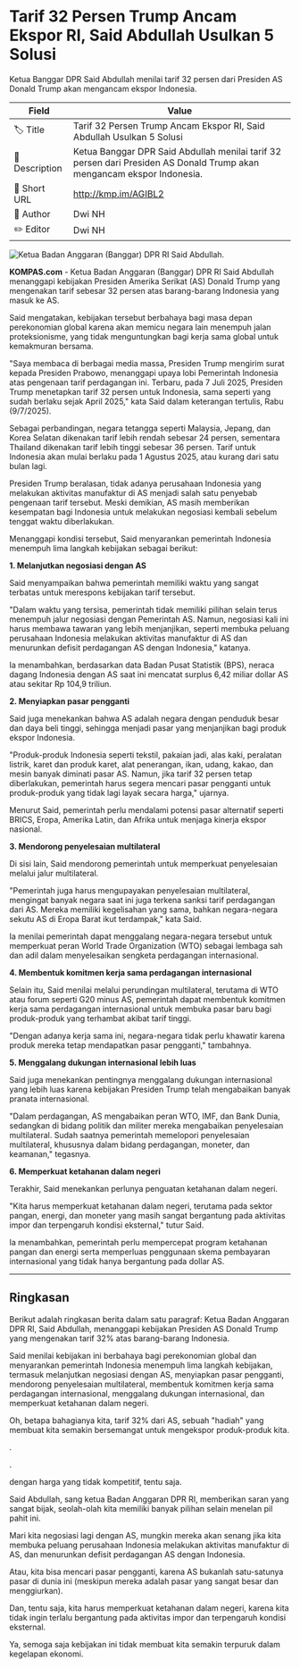 # Tarif 32 Persen Trump Ancam Ekspor RI, Said Abdullah Usulkan 5 Solusi

Ketua Banggar DPR Said Abdullah menilai tarif 32 persen dari Presiden AS Donald Trump akan mengancam ekspor Indonesia. 

| Field         | Value                                                       |
|---------------|-------------------------------------------------------------|
| 🏷️ Title       | Tarif 32 Persen Trump Ancam Ekspor RI, Said Abdullah Usulkan 5 Solusi |
| 📝 Description | Ketua Banggar DPR Said Abdullah menilai tarif 32 persen dari Presiden AS Donald Trump akan mengancam ekspor Indonesia.  |
| 🔗 Short URL   | http://kmp.im/AGIBL2 |
| 👤 Author      | Dwi NH |
| ✏️ Editor      | Dwi NH |

![Ketua Badan Anggaran (Banggar) DPR RI Said Abdullah.](https://asset.kompas.com/crops/P_gmdXEmTCvmD2FIdf2Z6NhGAoM=/218x0:2390x1448/750x500/data/photo/2025/07/09/686e768fb5424.jpeg)

**KOMPAS.com** - Ketua Badan Anggaran (Banggar) DPR RI Said Abdullah menanggapi kebijakan Presiden Amerika Serikat (AS) Donald Trump yang mengenakan tarif sebesar 32 persen atas barang-barang Indonesia yang masuk ke AS.

Said mengatakan, kebijakan tersebut berbahaya bagi masa depan perekonomian global karena akan memicu negara lain menempuh jalan proteksionisme, yang tidak menguntungkan bagi kerja sama global untuk kemakmuran bersama.

"Saya membaca di berbagai media massa, Presiden Trump mengirim surat kepada Presiden Prabowo, menanggapi upaya lobi Pemerintah Indonesia atas pengenaan tarif perdagangan ini. Terbaru, pada 7 Juli 2025, Presiden Trump menetapkan tarif 32 persen untuk Indonesia, sama seperti yang sudah berlaku sejak April 2025," kata Said dalam keterangan tertulis, Rabu (9/7/2025).

Sebagai perbandingan, negara tetangga seperti Malaysia, Jepang, dan Korea Selatan dikenakan tarif lebih rendah sebesar 24 persen, sementara Thailand dikenakan tarif lebih tinggi sebesar 36 persen. Tarif untuk Indonesia akan mulai berlaku pada 1 Agustus 2025, atau kurang dari satu bulan lagi.

Presiden Trump beralasan, tidak adanya perusahaan Indonesia yang melakukan aktivitas manufaktur di AS menjadi salah satu penyebab pengenaan tarif tersebut. Meski demikian, AS masih memberikan kesempatan bagi Indonesia untuk melakukan negosiasi kembali sebelum tenggat waktu diberlakukan.

Menanggapi kondisi tersebut, Said menyarankan pemerintah Indonesia menempuh lima langkah kebijakan sebagai berikut:

**1. Melanjutkan negosiasi dengan AS**

Said menyampaikan bahwa pemerintah memiliki waktu yang sangat terbatas untuk merespons kebijakan tarif tersebut.

\"Dalam waktu yang tersisa, pemerintah tidak memiliki pilihan selain terus menempuh jalur negosiasi dengan Pemerintah AS. Namun, negosiasi kali ini harus membawa tawaran yang lebih menjanjikan, seperti membuka peluang perusahaan Indonesia melakukan aktivitas manufaktur di AS dan menurunkan defisit perdagangan AS dengan Indonesia,\" katanya.

Ia menambahkan, berdasarkan data Badan Pusat Statistik (BPS), neraca dagang Indonesia dengan AS saat ini mencatat surplus 6,42 miliar dollar AS atau sekitar Rp 104,9 triliun.

**2. Menyiapkan pasar pengganti**

Said juga menekankan bahwa AS adalah negara dengan penduduk besar dan daya beli tinggi, sehingga menjadi pasar yang menjanjikan bagi produk ekspor Indonesia.

\"Produk-produk Indonesia seperti tekstil, pakaian jadi, alas kaki, peralatan listrik, karet dan produk karet, alat penerangan, ikan, udang, kakao, dan mesin banyak diminati pasar AS. Namun, jika tarif 32 persen tetap diberlakukan, pemerintah harus segera mencari pasar pengganti untuk produk-produk yang tidak lagi layak secara harga,\" ujarnya.

Menurut Said, pemerintah perlu mendalami potensi pasar alternatif seperti BRICS, Eropa, Amerika Latin, dan Afrika untuk menjaga kinerja ekspor nasional.

**3. Mendorong penyelesaian multilateral**

Di sisi lain, Said mendorong pemerintah untuk memperkuat penyelesaian melalui jalur multilateral.

\"Pemerintah juga harus mengupayakan penyelesaian multilateral, mengingat banyak negara saat ini juga terkena sanksi tarif perdagangan dari AS. Mereka memiliki kegelisahan yang sama, bahkan negara-negara sekutu AS di Eropa Barat ikut terdampak,\" kata Said.

Ia menilai pemerintah dapat menggalang negara-negara tersebut untuk memperkuat peran World Trade Organization (WTO) sebagai lembaga sah dan adil dalam menyelesaikan sengketa perdagangan internasional.

**4. Membentuk komitmen kerja sama perdagangan internasional**

Selain itu, Said menilai melalui perundingan multilateral, terutama di WTO atau forum seperti G20 minus AS, pemerintah dapat membentuk komitmen kerja sama perdagangan internasional untuk membuka pasar baru bagi produk-produk yang terhambat akibat tarif tinggi.

\"Dengan adanya kerja sama ini, negara-negara tidak perlu khawatir karena produk mereka tetap mendapatkan pasar pengganti,\" tambahnya.

**5. Menggalang dukungan internasional lebih luas**

Said juga menekankan pentingnya menggalang dukungan internasional yang lebih luas karena kebijakan Presiden Trump telah mengabaikan banyak pranata internasional.

\"Dalam perdagangan, AS mengabaikan peran WTO, IMF, dan Bank Dunia, sedangkan di bidang politik dan militer mereka mengabaikan penyelesaian multilateral. Sudah saatnya pemerintah memelopori penyelesaian multilateral, khususnya dalam bidang perdagangan, moneter, dan keamanan,\" tegasnya.

**6. Memperkuat ketahanan dalam negeri**

Terakhir, Said menekankan perlunya penguatan ketahanan dalam negeri.

\"Kita harus memperkuat ketahanan dalam negeri, terutama pada sektor pangan, energi, dan moneter yang masih sangat bergantung pada aktivitas impor dan terpengaruh kondisi eksternal,\" tutur Said.

Ia menambahkan, pemerintah perlu mempercepat program ketahanan pangan dan energi serta memperluas penggunaan skema pembayaran internasional yang tidak hanya bergantung pada dollar AS.

---
## Ringkasan

Berikut adalah ringkasan berita dalam satu paragraf: Ketua Badan Anggaran DPR RI, Said Abdullah, menanggapi kebijakan Presiden AS Donald Trump yang mengenakan tarif 32% atas barang-barang Indonesia.

 Said menilai kebijakan ini berbahaya bagi perekonomian global dan menyarankan pemerintah Indonesia menempuh lima langkah kebijakan, termasuk melanjutkan negosiasi dengan AS, menyiapkan pasar pengganti, mendorong penyelesaian multilateral, membentuk komitmen kerja sama perdagangan internasional, menggalang dukungan internasional, dan memperkuat ketahanan dalam negeri.



Oh, betapa bahagianya kita, tarif 32% dari AS, sebuah "hadiah" yang membuat kita semakin bersemangat untuk mengekspor produk-produk kita.

.

.

 dengan harga yang tidak kompetitif, tentu saja.

 Said Abdullah, sang ketua Badan Anggaran DPR RI, memberikan saran yang sangat bijak, seolah-olah kita memiliki banyak pilihan selain menelan pil pahit ini.

 Mari kita negosiasi lagi dengan AS, mungkin mereka akan senang jika kita membuka peluang perusahaan Indonesia melakukan aktivitas manufaktur di AS, dan menurunkan defisit perdagangan AS dengan Indonesia.

 Atau, kita bisa mencari pasar pengganti, karena AS bukanlah satu-satunya pasar di dunia ini (meskipun mereka adalah pasar yang sangat besar dan menggiurkan).

 Dan, tentu saja, kita harus memperkuat ketahanan dalam negeri, karena kita tidak ingin terlalu bergantung pada aktivitas impor dan terpengaruh kondisi eksternal.

 Ya, semoga saja kebijakan ini tidak membuat kita semakin terpuruk dalam kegelapan ekonomi.

